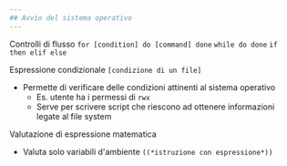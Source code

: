 ```yaml
---
## Avvio del sistema operativo
---
```

Controlli di flusso
`for [condition] do [command] done`
`while do done`
`if then elif else`

Espressione condizionale
`[condizione di un file]`
- Permette di verificare delle condizioni attinenti al sistema operativo
	- Es. utente ha i permessi di `rwx`
	- Serve per scrivere script che riescono ad ottenere informazioni legate al file system

Valutazione di espressione matematica
- Valuta solo variabili d'ambiente
`((*istruzione con espressione*))`
